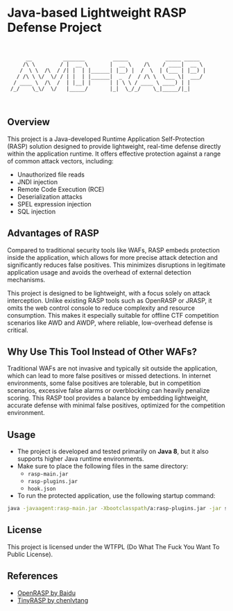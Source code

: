 # Java-based Lightweight RASP Defense Project

```


      __          _______         _____            _____ _____  
     /\ \        / |  __ \       |  __ \    /\    / ____|  __ \ 
    /  \ \  /\  / /| |  | |______| |__) |  /  \  | (___ | |__) |
   / /\ \ \/  \/ / | |  | |______|  _  /  / /\ \  \___ \|  ___/ 
  / ____ \  /\  /  | |__| |      | | \ \ / ____ \ ____) | |     
 /_/    \_\/  \/   |_____/       |_|  \_/_/    \_|_____/|_|     
                                                                
                                                                

```

## Overview

This project is a Java-developed Runtime Application Self-Protection (RASP) solution designed to provide lightweight, real-time defense directly within the application runtime. It offers effective protection against a range of common attack vectors, including:

- Unauthorized file reads
- JNDI injection
- Remote Code Execution (RCE)
- Deserialization attacks
- SPEL expression injection
- SQL injection

## Advantages of RASP

Compared to traditional security tools like WAFs, RASP embeds protection inside the application, which allows for more precise attack detection and significantly reduces false positives. This minimizes disruptions in legitimate application usage and avoids the overhead of external detection mechanisms.

This project is designed to be lightweight, with a focus solely on attack interception. Unlike existing RASP tools such as OpenRASP or JRASP, it omits the web control console to reduce complexity and resource consumption. This makes it especially suitable for offline CTF competition scenarios like AWD and AWDP, where reliable, low-overhead defense is critical.

## Why Use This Tool Instead of Other WAFs?

Traditional WAFs are not invasive and typically sit outside the application, which can lead to more false positives or missed detections. In internet environments, some false positives are tolerable, but in competition scenarios, excessive false alarms or overblocking can heavily penalize scoring. This RASP tool provides a balance by embedding lightweight, accurate defense with minimal false positives, optimized for the competition environment.

## Usage

- The project is developed and tested primarily on **Java 8**, but it also supports higher Java runtime environments.
- Make sure to place the following files in the same directory:
    - `rasp-main.jar`
    - `rasp-plugins.jar`
    - `hook.json`
- To run the protected application, use the following startup command:

```bash
java -javaagent:rasp-main.jar -Xbootclasspath/a:rasp-plugins.jar -jar shiro-login-demo-1.0.0.jar
```

## License

This project is licensed under the WTFPL (Do What The Fuck You Want To Public License).

## References

- [OpenRASP by Baidu](https://github.com/baidu/openrasp)
- [TinyRASP by chenlvtang](https://github.com/chenlvtang/TinyRASP)
